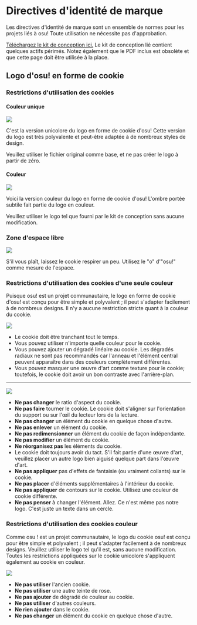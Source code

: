 # Directives d'identité de marque

Les directives d'identité de marque sont un ensemble de normes pour les projets liés à osu! Toute utilisation ne nécessite pas d'approbation.

[Téléchargez le kit de conception ici.](https://drive.google.com/file/d/1TmUot5nu49p71icz4u3G68njLAQOeQrG/view?usp=sharing) Le kit de conception lié contient quelques actifs périmés. Notez également que le PDF inclus est obsolète et que cette page doit être utilisée à la place.

## Logo d'osu! en forme de cookie

### Restrictions d'utilisation des cookies

#### Couleur unique

![](img/usage-single-colour.png)

C'est la version unicolore du logo en forme de cookie d'osu! Cette version du logo est très polyvalente et peut-être adaptée à de nombreux styles de design.

Veuillez utiliser le fichier original comme base, et ne pas créer le logo à partir de zéro.

#### Couleur

![](img/usage-full-colour.png)

Voici la version couleur du logo en forme de cookie d'osu! L'ombre portée subtile fait partie du logo en couleur.

Veuillez utiliser le logo tel que fourni par le kit de conception sans aucune modification.

### Zone d'espace libre

![](img/clear-space-area.png)

S'il vous plaît, laissez le cookie respirer un peu. Utilisez le "o" d'"osu!" comme mesure de l'espace.

### Restrictions d'utilisation des cookies d'une seule couleur

Puisque osu! est un projet communautaire, le logo en forme de cookie  d'osu! est conçu pour être simple et polyvalent ; il peut s'adapter facilement à de nombreux designs. Il n'y a aucune restriction stricte quant à la couleur du cookie.

![](img/restrictions-good-single.png)

- Le cookie doit être tranchant tout le temps.
- Vous pouvez utiliser n'importe quelle couleur pour le cookie.
- Vous pouvez ajouter un dégradé linéaire au cookie. Les dégradés radiaux ne sont pas recommandés car l'anneau et l'élément central peuvent apparaître dans des couleurs complètement différentes.
- Vous pouvez masquer une œuvre d'art comme texture pour le cookie; toutefois, le cookie doit avoir un bon contraste avec l'arrière-plan.

---

![](img/restrictions-bad-single.png)

- **Ne pas changer** le ratio d'aspect du cookie.
- **Ne pas faire** tourner le cookie. Le cookie doit s'aligner sur l'orientation du support ou sur l'œil du lecteur lors de la lecture.
- **Ne pas changer** un élément du cookie en quelque chose d'autre.
- **Ne pas enlever** un élément du cookie.
- **Ne pas redimensionner** un élément du cookie de façon indépendante.
- **Ne pas modifier** un élément du cookie.
- **Ne réorganisez pas** les éléments du cookie.
- Le cookie doit toujours avoir du tact. S'il fait partie d'une œuvre d'art, veuillez placer un autre logo bien aiguisé quelque part dans l'œuvre d'art.
- **Ne pas appliquer** pas d'effets de fantaisie (ou vraiment collants) sur le cookie.
- **Ne pas placer** d'éléments supplémentaires à l'intérieur du cookie.
- **Ne pas appliquer** de contours sur le cookie. Utilisez une couleur de cookie différente.
- **Ne pas penser** à changer l'élément. Allez. Ce n'est même pas notre logo. C'est juste un texte dans un cercle.

### Restrictions d'utilisation des cookies couleur

Comme osu ! est un projet communautaire, le logo du cookie osu! est conçu pour être simple et polyvalent ; il peut s'adapter facilement à de nombreux designs. Veuillez utiliser le logo tel qu'il est, sans aucune modification. Toutes les restrictions appliquées sur le cookie unicolore s'appliquent également au cookie en couleur.

![](img/restrictions-bad-full.png)

- **Ne pas utiliser** l'ancien cookie.
- **Ne pas utiliser** une autre teinte de rose.
- **Ne pas ajouter** de dégradé de couleur au cookie.
- **Ne pas utiliser** d'autres couleurs.
- **Ne rien ajouter** dans le cookie.
- **Ne pas changer** un élément du cookie en quelque chose d'autre.
